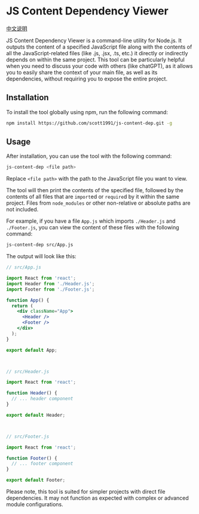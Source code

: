 # JS Content Dependency Viewer

[中文说明](README.zh-tw.md)

JS Content Dependency Viewer is a command-line utility for Node.js. It outputs the content of a specified JavaScript file along with the contents of all the JavaScript-related files (like .js, .jsx, .ts, etc.) it directly or indirectly depends on within the same project. This tool can be particularly helpful when you need to discuss your code with others (like chatGPT), as it allows you to easily share the context of your main file, as well as its dependencies, without requiring you to expose the entire project.

## Installation

To install the tool globally using npm, run the following command:

```bash
npm install https://github.com/scott1991/js-content-dep.git -g
```

## Usage

After installation, you can use the tool with the following command:

```bash
js-content-dep <file path>
```

Replace `<file path>` with the path to the JavaScript file you want to view.

The tool will then print the contents of the specified file, followed by the contents of all files that are `import`ed or `require`d by it within the same project. Files from `node_modules` or other non-relative or absolute paths are not included.

For example, if you have a file `App.js` which imports `./Header.js` and `./Footer.js`, you can view the content of these files with the following command:

```bash
js-content-dep src/App.js
```

The output will look like this:

```jsx
// src/App.js

import React from 'react';
import Header from './Header.js';
import Footer from './Footer.js';

function App() {
  return (
    <div className="App">
      <Header />
      <Footer />
    </div>
  );
}

export default App;



// src/Header.js

import React from 'react';

function Header() {
  // ... header component
}

export default Header;



// src/Footer.js

import React from 'react';

function Footer() {
  // ... footer component
}

export default Footer;
```
Please note, this tool is suited for simpler projects with direct file dependencies. It may not function as expected with complex or advanced module configurations.
